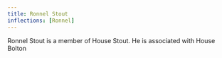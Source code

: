```yaml
---
title: Ronnel Stout
inflections: [Ronnel]
---
```


Ronnel Stout is a member of House Stout. He is associated with House Bolton


